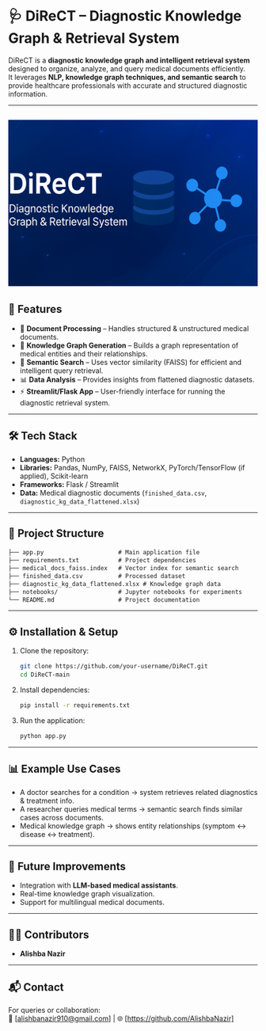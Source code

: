  # 🩺 DiReCT – Diagnostic Knowledge Graph & Retrieval System  

DiReCT is a **diagnostic knowledge graph and intelligent retrieval system** designed to organize, analyze, and query medical documents efficiently.  
It leverages **NLP, knowledge graph techniques, and semantic search** to provide healthcare professionals with accurate and structured diagnostic information.  

---
![image alt](https://github.com/AlishbaNazir/RAG-Clinical-Notes-Summarizer/blob/main/ChatGPT%20Image%20Aug%2031,%202025,%2001_04_01%20AM.png?raw=true)
---
## 🚀 Features  
- 📑 **Document Processing** – Handles structured & unstructured medical documents.  
- 🧠 **Knowledge Graph Generation** – Builds a graph representation of medical entities and their relationships.  
- 🔎 **Semantic Search** – Uses vector similarity (FAISS) for efficient and intelligent query retrieval.  
- 📊 **Data Analysis** – Provides insights from flattened diagnostic datasets.  
- ⚡ **Streamlit/Flask App** – User-friendly interface for running the diagnostic retrieval system.  

---

## 🛠️ Tech Stack  
- **Languages:** Python  
- **Libraries:** Pandas, NumPy, FAISS, NetworkX, PyTorch/TensorFlow (if applied), Scikit-learn  
- **Frameworks:** Flask / Streamlit  
- **Data:** Medical diagnostic documents (`finished_data.csv`, `diagnostic_kg_data_flattened.xlsx`)  

---

## 📂 Project Structure  
```
├── app.py                     # Main application file  
├── requirements.txt           # Project dependencies  
├── medical_docs_faiss.index   # Vector index for semantic search  
├── finished_data.csv          # Processed dataset  
├── diagnostic_kg_data_flattened.xlsx # Knowledge graph data  
├── notebooks/                 # Jupyter notebooks for experiments  
└── README.md                  # Project documentation  
```

---

## ⚙️ Installation & Setup  
1. Clone the repository:  
   ```bash
   git clone https://github.com/your-username/DiReCT.git
   cd DiReCT-main
   ```  

2. Install dependencies:  
   ```bash
   pip install -r requirements.txt
   ```  

3. Run the application:  
   ```bash
   python app.py
   ```  

---

## 📊 Example Use Cases  
- A doctor searches for a condition → system retrieves related diagnostics & treatment info.  
- A researcher queries medical terms → semantic search finds similar cases across documents.  
- Medical knowledge graph → shows entity relationships (symptom ↔ disease ↔ treatment).  

---

## 🔮 Future Improvements  
- Integration with **LLM-based medical assistants**.  
- Real-time knowledge graph visualization.  
- Support for multilingual medical documents.  

---

## 👩‍💻 Contributors  
- **Alishba Nazir**  


---

## 📬 Contact  
For queries or collaboration:  
📧 [alishbanazir910@gmail.com] | 🌐 [https://github.com/AlishbaNazir]  
